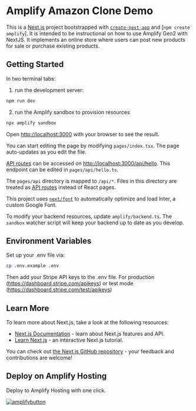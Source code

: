 # Amplify Amazon Clone Demo

This is a [Next.js](https://nextjs.org/) project bootstrapped with [`create-next-app`](https://github.com/vercel/next.js/tree/canary/packages/create-next-app) and [`npm create amplify`]. It is intended to be instructional on how to use Amplify Gen2 with NextJS. It implements an online store where users can post new products for sale or purchase existing products.

## Getting Started

In two terminal tabs:

1. run the development server:

```bash
npm run dev
```

2. run the Amplify sandbox to provision resources

```bash
npx amplify sandbox
```

Open [http://localhost:3000](http://localhost:3000) with your browser to see the result.

You can start editing the page by modifying `pages/index.tsx`. The page auto-updates as you edit the file.

[API routes](https://nextjs.org/docs/api-routes/introduction) can be accessed on [http://localhost:3000/api/hello](http://localhost:3000/api/hello). This endpoint can be edited in `pages/api/hello.ts`.

The `pages/api` directory is mapped to `/api/*`. Files in this directory are treated as [API routes](https://nextjs.org/docs/api-routes/introduction) instead of React pages.

This project uses [`next/font`](https://nextjs.org/docs/basic-features/font-optimization) to automatically optimize and load Inter, a custom Google Font.

To modify your backend resources, update `amplify/backend.ts`. The `sandbox` watcher script will keep your backend up to date as you develop.

## Environment Variables

Set up your .env file via:

```bash
cp .env.example .env
```

Then add your Stripe API keys to the .env file. For production (https://dashboard.stripe.com/apikeys) or test mode (https://dashboard.stripe.com/test/apikeys)


## Learn More

To learn more about Next.js, take a look at the following resources:

- [Next.js Documentation](https://nextjs.org/docs) - learn about Next.js features and API.
- [Learn Next.js](https://nextjs.org/learn) - an interactive Next.js tutorial.

You can check out [the Next.js GitHub repository](https://github.com/vercel/next.js/) - your feedback and contributions are welcome!

## Deploy on Amplify Hosting

Deploy to Amplify Hosting with one click.

[![amplifybutton](https://oneclick.amplifyapp.com/button.svg)](https://console.aws.amazon.com/amplify/home#/deploy?repo=https://github.com/johnpc/amplizon)
